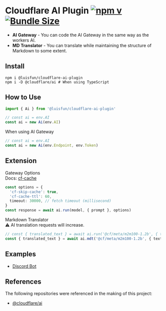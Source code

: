 # Cloudflare AI Plugin [![npm v](https://img.shields.io/npm/v/@luisfun/cloudflare-ai-plugin)](https://www.npmjs.com/package/@luisfun/cloudflare-ai-plugin) [![Bundle Size](https://img.shields.io/bundlephobia/min/@luisfun/cloudflare-ai-plugin)](https://bundlephobia.com/package/@luisfun/cloudflare-ai-plugin)

- **AI Gateway** - You can code the AI Gateway in the same way as the workers AI.
- **MD Translator** - You can translate while maintaining the structure of Markdown to some extent.

## Install

```shell
npm i @luisfun/cloudflare-ai-plugin
npm i -D @cloudflare/ai # When using TypeScript
```

## How to Use

```ts
import { Ai } from '@luisfun/cloudflare-ai-plugin'

// const ai = env.AI
const ai = new Ai(env.AI)
```

When using AI Gateway

```ts
// const ai = env.AI
const ai = new Ai(env.Endpoint, env.Token)
```

## Extension

Gateway Options  
Docs: [cf-cache](https://developers.cloudflare.com/ai-gateway/configuration/caching/)

```ts
const options = {
  'cf-skip-cache': true,
  'cf-cache-ttl': 60,
  timeout: 30000, // fetch timeout (millisecond)
}
const response = await ai.run(model, { prompt }, options)
```

Markdown Translator  
⚠️ AI translation requests will increase.

```ts
// const { translated_text } = await ai.run('@cf/meta/m2m100-1.2b', { text, source_lang, target_lang })
const { translated_text } = await ai.mdt('@cf/meta/m2m100-1.2b', { text, source_lang, target_lang })
```

## Examples

- [Discord Bot](https://github.com/LuisFun/discord-bot-cloudflare-ai-challenge)

## References

The following repositories were referenced in the making of this project:

- [@cloudflare/ai](https://www.npmjs.com/package/@cloudflare/ai)
